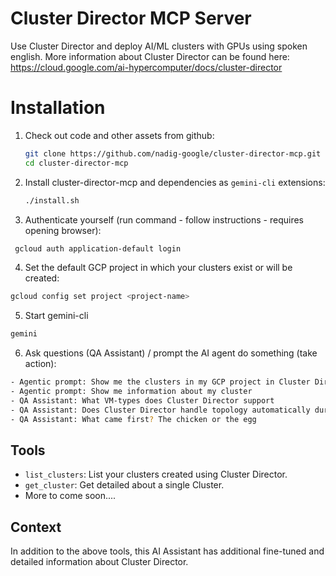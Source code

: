 # Cluster Director MCP Server

Use Cluster Director and deploy AI/ML clusters with GPUs using spoken english. More information about Cluster Director can be found here: https://cloud.google.com/ai-hypercomputer/docs/cluster-director

# Installation

1.  Check out code and other assets from github:
    ```sh
    git clone https://github.com/nadig-google/cluster-director-mcp.git
    cd cluster-director-mcp
    ```

2.  Install cluster-director-mcp and dependencies as `gemini-cli` extensions:
    ```sh
    ./install.sh
    ```   

3. Authenticate yourself (run command - follow instructions - requires opening browser):
  ```sh
   gcloud auth application-default login
  ```
  
4. Set the default GCP project in which your clusters exist or will be created:
  ```sh
  gcloud config set project <project-name>
  ```

5. Start gemini-cli
  ```sh
  gemini
  ```

6. Ask questions (QA Assistant) / prompt the AI agent do something (take action):
  ```sh
  - Agentic prompt: Show me the clusters in my GCP project in Cluster Director
  - Agentic prompt: Show me information about my cluster
  - QA Assistant: What VM-types does Cluster Director support
  - QA Assistant: Does Cluster Director handle topology automatically during cluster creation
  - QA Assistant: What came first? The chicken or the egg
  ```

## Tools

- `list_clusters`: List your clusters created using Cluster Director.
- `get_cluster`: Get detailed about a single Cluster.
- More to come soon....

## Context 

In addition to the above tools, this AI Assistant has additional fine-tuned and detailed information about Cluster Director.



